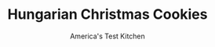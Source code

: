 ---
layout: ../../layouts/MarkdownPostLayout.astro
title: Hungarian Christmas Cookies
author: America's Test Kitchen
pubDate: 2023-03-15
description: "These delicate Hungarian cookies are stuffed with a sweet apricot filling."
image_url: https://res.cloudinary.com/hksqkdlah/image/upload/ar_1:1,c_fill,dpr_2.0,f_auto,fl_lossy.progressive.strip_profile,g_faces:auto,q_auto:low,w_344/10348_sfs-hungarianchristmascookies-19
tags: ["Desserts or Baked Goods","Eastern European & German","Cookies","Holiday"]
calories: 5857
protein: 2
carbohydrates: 22
fats: 
fiber: 
ingredients: ["1 1/4 cups (7 1/2 ounces), dried apricots","1 cup, water","1/2 cup (3 1/2 ounces), granulated sugar","3 3/4 cups (18 3/4 ounces), all-purpose flour","1 tablespoon, baking powder","1 teaspoon, salt","1 teaspoon, grated lemon zest plus 1/2 teaspoon juice","1/2 cup, sour cream","1/4 cup, evaporated milk","10 tablespoons, vegetable shortening","8 tablespoons, unsalted butter, softened","3/4 cup (5 1/4 ounces), granulated sugar","2 , large egg yolks",", Confectioners' sugar"]
serves: 36
time: "1¾ hours, plus 1 hour chilling and 30 minutes cooling"
instructions: ["FOR THE FILLING: Combine apricots and water in medium saucepan and bring to boil over medium-high heat. Reduce heat to medium and simmer until fruit is softened and water is mostly absorbed, about 5 minutes. Stir in sugar and cook until liquid is thickened, about 3 minutes. Transfer mixture to food processor and process until smooth, about 30 seconds. Set aside and let cool completely.","FOR THE DOUGH: Combine flour, baking powder, salt, and lemon zest in bowl. Whisk sour cream, evaporated milk, and lemon juice in second bowl. Using stand mixer fitted with paddle, beat shortening, butter, and granulated sugar on medium-high speed until pale and fluffy, about 3 minutes. Add egg yolks and beat until combined. Reduce speed to low and add flour mixture in 4 additions, alternating with sour cream mixture in 3 additions, scraping down bowl as needed. Give batter final stir by hand. Divide dough into 3 equal pieces and form each piece into 5-inch square. Wrap squares in plastic and refrigerate until firm, 1 hour or up to 2 days.","Adjust oven rack to middle position and heat oven to 325 degrees. Line baking sheet with parchment paper. Working on floured counter, roll 1 dough square into 12 by 9-inch rectangle. Using fluted pastry wheel or pizza wheel, cut dough into twelve 3-inch squares. Place 1 heaping teaspoon filling onto center of each square and fold opposite corners over filling so they meet in center, enclosing filling completely.","Place cookies on prepared sheet and bake until golden brown, 20 to 24 minutes, rotating sheet halfway through baking. Let cookies cool on sheet for 5 minutes and then transfer to wire rack to cool completely, about 30 minutes. Repeat with remaining dough and filling. Sift confectioners’ sugar over cookies before serving. (Cookies can be stored at room temperature for up to 2 days.)"]
nutrition: ["96 mg Potassium","69 mg Phosphorus","44 mg Calcium","6 mg Magnesium","100 mg Sodium","7 g Fat","1 mg Niacin (B3)","2 g Monounsaturated","1 g Polyunsaturated","19 mg Cholesterol","3 g Saturated","22 µg Folic acid","6 µg Folate (food)","10 g Sugars","2 µg Vitamin K","14 g Water","22 g Carbs","45 µg Folate equivalent (total)","2 g Protein","42 µg Vitamin A","162 kcal Energy","7 g Sugars, added","5857 calories"]
notes: "You can use prunes instead of apricots in the filling (Eastern Europeans call these fillings lekvar). If the dough gets too soft or sticky to roll, return it to the refrigerator to firm up, and use plenty of flour on the counter and rolling pin."
---